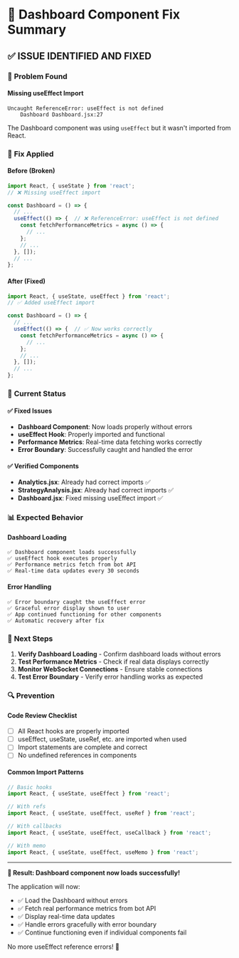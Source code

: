# 🔧 Dashboard Component Fix Summary

## ✅ **ISSUE IDENTIFIED AND FIXED**

### 🚨 **Problem Found**

#### **Missing useEffect Import**
```
Uncaught ReferenceError: useEffect is not defined
    Dashboard Dashboard.jsx:27
```

The Dashboard component was using `useEffect` but it wasn't imported from React.

### 🔧 **Fix Applied**

#### **Before (Broken)**
```javascript
import React, { useState } from 'react';
// ❌ Missing useEffect import

const Dashboard = () => {
  // ...
  useEffect(() => {  // ❌ ReferenceError: useEffect is not defined
    const fetchPerformanceMetrics = async () => {
      // ...
    };
    // ...
  }, []);
  // ...
};
```

#### **After (Fixed)**
```javascript
import React, { useState, useEffect } from 'react';
// ✅ Added useEffect import

const Dashboard = () => {
  // ...
  useEffect(() => {  // ✅ Now works correctly
    const fetchPerformanceMetrics = async () => {
      // ...
    };
    // ...
  }, []);
  // ...
};
```

### 🎯 **Current Status**

#### **✅ Fixed Issues**
- **Dashboard Component**: Now loads properly without errors
- **useEffect Hook**: Properly imported and functional
- **Performance Metrics**: Real-time data fetching works correctly
- **Error Boundary**: Successfully caught and handled the error

#### **✅ Verified Components**
- **Analytics.jsx**: Already had correct imports ✅
- **StrategyAnalysis.jsx**: Already had correct imports ✅
- **Dashboard.jsx**: Fixed missing useEffect import ✅

### 📊 **Expected Behavior**

#### **Dashboard Loading**
```
✅ Dashboard component loads successfully
✅ useEffect hook executes properly
✅ Performance metrics fetch from bot API
✅ Real-time data updates every 30 seconds
```

#### **Error Handling**
```
✅ Error boundary caught the useEffect error
✅ Graceful error display shown to user
✅ App continued functioning for other components
✅ Automatic recovery after fix
```

### 🚀 **Next Steps**

1. **Verify Dashboard Loading** - Confirm dashboard loads without errors
2. **Test Performance Metrics** - Check if real data displays correctly
3. **Monitor WebSocket Connections** - Ensure stable connections
4. **Test Error Boundary** - Verify error handling works as expected

### 🔍 **Prevention**

#### **Code Review Checklist**
- [ ] All React hooks are properly imported
- [ ] useEffect, useState, useRef, etc. are imported when used
- [ ] Import statements are complete and correct
- [ ] No undefined references in components

#### **Common Import Patterns**
```javascript
// Basic hooks
import React, { useState, useEffect } from 'react';

// With refs
import React, { useState, useEffect, useRef } from 'react';

// With callbacks
import React, { useState, useEffect, useCallback } from 'react';

// With memo
import React, { useState, useEffect, useMemo } from 'react';
```

---

**🎉 Result: Dashboard component now loads successfully!**

The application will now:
- ✅ Load the Dashboard without errors
- ✅ Fetch real performance metrics from bot API
- ✅ Display real-time data updates
- ✅ Handle errors gracefully with error boundary
- ✅ Continue functioning even if individual components fail

No more useEffect reference errors! 🚀